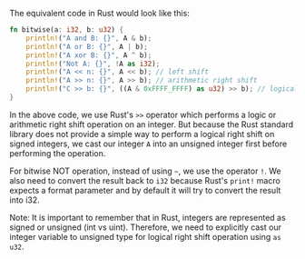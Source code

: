 The equivalent code in Rust would look like this:

```rust
fn bitwise(a: i32, b: u32) {
    println!("A and B: {}", A & b);
    println!("A or B: {}", A | b);
    println!("A xor B: {}", A ^ b);
    println!("Not A: {}", !A as i32);
    println!("A << n: {}", A << b); // left shift
    println!("A >> n: {}", A >> b); // arithmetic right shift
    println!("C >> b: {}", ((A & 0xFFFF_FFFF) as u32) >> b); // logical right shift
}
```

In the above code, we use Rust's `>>` operator which performs a logic or arithmetic right shift operation on an integer. But because the Rust standard library does not provide a simple way to perform a logical right shift on signed integers, we cast our integer `A` into an unsigned integer first before performing the operation.

For bitwise NOT operation, instead of using `~`, we use the operator `!`. We also need to convert the result back to `i32` because Rust's `print!` macro expects a format parameter and by default it will try to convert the result into i32.

Note: It is important to remember that in Rust, integers are represented as signed or unsigned (int vs uint). Therefore, we need to explicitly cast our integer variable to unsigned type for logical right shift operation using `as u32`.

